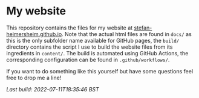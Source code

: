 # My website
This repository contains the files for my website at [stefan-heimersheim.github.io](https://stefan-heimersheim.github.io/index.html).
Note that the actual html files are found in `docs/` as this is the only subfolder name available for GitHub pages,
the `build/` directory contains the script I use to build the website files from its ingredients in `content/`.
The build is automated using GitHub Actions, the corresponding configuration can be found in `.github/workflows/`.

If you want to do something like this yourself but have some questions feel free to drop me a line!

_Last build: 2022-07-11T18:35:46 BST_
